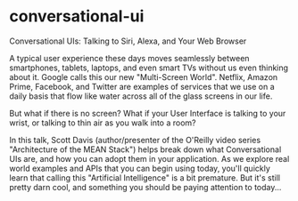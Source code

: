 # conversational-ui
Conversational UIs: Talking to Siri, Alexa, and Your Web Browser

A typical user experience these days moves seamlessly between smartphones, tablets, laptops, and even smart TVs without us even thinking about it. Google calls this our new "Multi-Screen World". Netflix, Amazon Prime, Facebook, and Twitter are examples of services that we use on a daily basis that flow like water across all of the glass screens in our life.

But what if there is no screen? What if your User Interface is talking to your wrist, or talking to thin air as you walk into a room?

In this talk, Scott Davis (author/presenter of the O'Reilly video series "Architecture of the MEAN Stack") helps break down what Conversational UIs are, and how you can adopt them in your application. As we explore real world examples and APIs that you can begin using today, you'll quickly learn that calling this "Artificial Intelligence" is a bit premature. But it's still pretty darn cool, and something you should be paying attention to today...
